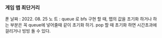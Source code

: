 ### 게임 맵 최단거리
푼 날짜 : 2022. 08. 25
노   트 : queue 로 bfs 구현 할 때, 맵의 값을 초기화 하거나 하는 부분은 꼭 queue에 넣어줄때 같이 초기화 하기. pop 할 때 초기화 하면 시간초과에 걸리거나 빙빙 돌 수 있다.
